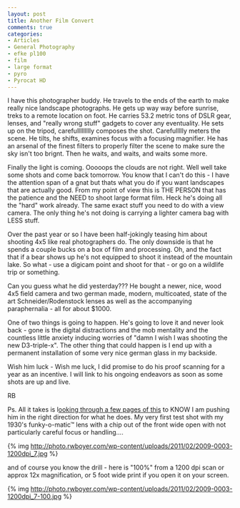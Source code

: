 ```yaml
---
layout: post
title: Another Film Convert
comments: true
categories:
- Articles
- General Photography
- efke pl100
- film
- large format
- pyro
- Pyrocat HD
---
```

I have this photographer buddy. He travels to the ends of the earth to make really nice landscape photographs. He gets up way way before sunrise, treks to a remote location on foot. He carries 53.2 metric tons of DSLR gear, lenses, and "really wrong stuff" gadgets to cover any eventuality. He sets up on the tripod, carefullllllllly composes the shot. Carefullllly meters the scene. He tilts, he shifts, examines focus with a focusing magnifier. He has an arsenal of the finest filters to properly filter the scene to make sure the sky isn't too brignt. Then he waits, and waits, and waits some more.

Finally the light is coming. Ooooops the clouds are not right. Well well take some shots and come back tomorrow. You know that I can't do this - I have the attention span of a gnat but thats what you do if you want landscapes that are actually good. From my point of view this is THE PERSON that has the patience and the NEED to shoot large format film. Heck he's doing all the "hard" work already. The same exact stuff you need to do with a view camera. The only thing he's not doing is carrying a lighter camera bag with LESS stuff.

Over the past year or so I have been half-jokingly teasing him about shooting 4x5 like real photographers do. The only downside is that he spends a couple bucks on a box of film and processing. Oh, and the fact that if a bear shows up he's not equipped to shoot it instead of the mountain lake. So what - use a digicam point and shoot for that - or go on a wildlife trip or something.

Can you guess what he did yesterday??? He bought a newer, nice, wood 4x5 field camera and two german made, modern, multicoated, state of the art Schneider/Rodenstock lenses as well as the accompanying paraphernalia - all for about $1000.

One of two things is going to happen. He's going to love it and never look back - gone is the digital distractions and the mob mentality and the countless little anxiety inducing worries of "damn I wish I was shooting the new D3-triple-x". The other thing that could happen is I end up with a permanent installation of some very nice german glass in my backside.

Wish him luck - Wish me luck, I did promise to do his proof scanning for a year as an incentive. I will link to his ongoing endeavors as soon as some shots are up and live.

RB

Ps. All it takes is l<a href="http://www.flickr.com/search/?q=4x5+velvia&amp;m=&amp;s=int">ooking through a few pages of this</a> to KNOW I am pushing him in the right direction for what he does. My very first test shot with my 1930's funky-o-matic™ lens with a chip out of the front wide open with not particularly careful focus or handling....

{% img http://photo.rwboyer.com/wp-content/uploads/2011/02/2009-0003-1200dpi_7.jpg %}

and of course you know the drill - here is "100%" from a 1200 dpi scan or approx 12x magnification, or 5 foot wide print if you open it on your screen.

{% img http://photo.rwboyer.com/wp-content/uploads/2011/02/2009-0003-1200dpi_7-100.jpg %} 